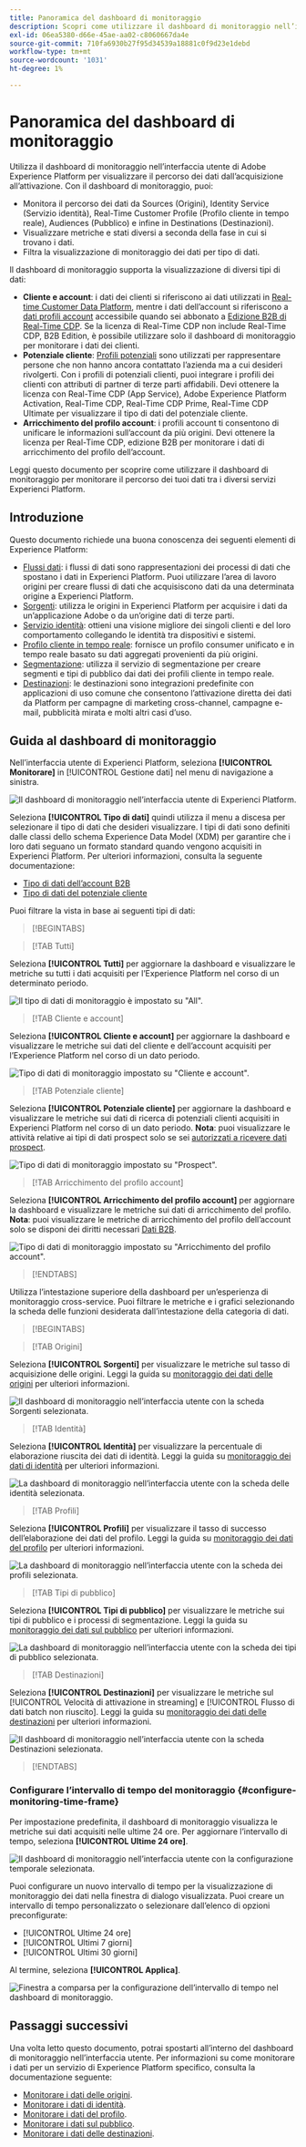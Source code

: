 ```yaml
---
title: Panoramica del dashboard di monitoraggio
description: Scopri come utilizzare il dashboard di monitoraggio nell’interfaccia utente di Adobe Experience Platform
exl-id: 06ea5380-d66e-45ae-aa02-c8060667da4e
source-git-commit: 710fa6930b27f95d34539a18881c0f9d23e1debd
workflow-type: tm+mt
source-wordcount: '1031'
ht-degree: 1%

---
```


# Panoramica del dashboard di monitoraggio

Utilizza il dashboard di monitoraggio nell’interfaccia utente di Adobe Experience Platform per visualizzare il percorso dei dati dall’acquisizione all’attivazione. Con il dashboard di monitoraggio, puoi:

* Monitora il percorso dei dati da Sources (Origini), Identity Service (Servizio identità), Real-Time Customer Profile (Profilo cliente in tempo reale), Audiences (Pubblico) e infine in Destinations (Destinazioni).
* Visualizzare metriche e stati diversi a seconda della fase in cui si trovano i dati.
* Filtra la visualizzazione di monitoraggio dei dati per tipo di dati.

Il dashboard di monitoraggio supporta la visualizzazione di diversi tipi di dati:

* **Cliente e account**: i dati dei clienti si riferiscono ai dati utilizzati in [Real-time Customer Data Platform](../../rtcdp/home.md), mentre i dati dell’account si riferiscono a [dati profili account](../../rtcdp/accounts/account-profile-overview.md) accessibile quando sei abbonato a [Edizione B2B di Real-Time CDP](../../rtcdp/b2b-overview.md). Se la licenza di Real-Time CDP non include Real-Time CDP, B2B Edition, è possibile utilizzare solo il dashboard di monitoraggio per monitorare i dati dei clienti.
* **Potenziale cliente**: [Profili potenziali](../../profile/ui/prospect-profile.md) sono utilizzati per rappresentare persone che non hanno ancora contattato l’azienda ma a cui desideri rivolgerti. Con i profili di potenziali clienti, puoi integrare i profili dei clienti con attributi di partner di terze parti affidabili. Devi ottenere la licenza con Real-Time CDP (App Service), Adobe Experience Platform Activation, Real-Time CDP, Real-Time CDP Prime, Real-Time CDP Ultimate per visualizzare il tipo di dati del potenziale cliente.
* **Arricchimento del profilo account**: i profili account ti consentono di unificare le informazioni sull’account da più origini. Devi ottenere la licenza per Real-Time CDP, edizione B2B per monitorare i dati di arricchimento del profilo dell’account.

Leggi questo documento per scoprire come utilizzare il dashboard di monitoraggio per monitorare il percorso dei tuoi dati tra i diversi servizi Experienci Platform.

## Introduzione

Questo documento richiede una buona conoscenza dei seguenti elementi di Experience Platform:

* [Flussi dati](../home.md): i flussi di dati sono rappresentazioni dei processi di dati che spostano i dati in Experienci Platform. Puoi utilizzare l’area di lavoro origini per creare flussi di dati che acquisiscono dati da una determinata origine a Experienci Platform.
* [Sorgenti](../../sources/home.md): utilizza le origini in Experienci Platform per acquisire i dati da un’applicazione Adobe o da un’origine dati di terze parti.
* [Servizio identità](../../identity-service/home.md): ottieni una visione migliore dei singoli clienti e del loro comportamento collegando le identità tra dispositivi e sistemi.
* [Profilo cliente in tempo reale](../../profile/home.md): fornisce un profilo consumer unificato e in tempo reale basato su dati aggregati provenienti da più origini.
* [Segmentazione](../../segmentation/home.md): utilizza il servizio di segmentazione per creare segmenti e tipi di pubblico dai dati dei profili cliente in tempo reale.
* [Destinazioni](../../destinations/home.md): le destinazioni sono integrazioni predefinite con applicazioni di uso comune che consentono l’attivazione diretta dei dati da Platform per campagne di marketing cross-channel, campagne e-mail, pubblicità mirata e molti altri casi d’uso.

## Guida al dashboard di monitoraggio

Nell’interfaccia utente di Experienci Platform, seleziona **[!UICONTROL Monitorare]** in [!UICONTROL Gestione dati] nel menu di navigazione a sinistra.

![Il dashboard di monitoraggio nell’interfaccia utente di Experienci Platform.](../assets/ui/monitor-overview/monitoring.png)

Seleziona **[!UICONTROL Tipo di dati]** quindi utilizza il menu a discesa per selezionare il tipo di dati che desideri visualizzare. I tipi di dati sono definiti dalle classi dello schema Experience Data Model (XDM) per garantire che i loro dati seguano un formato standard quando vengono acquisiti in Experienci Platform. Per ulteriori informazioni, consulta la seguente documentazione:

* [Tipo di dati dell’account B2B](../../rtcdp/b2b-tutorial.md)
* [Tipo di dati del potenziale cliente](../../rtcdp/partner-data/prospecting.md)

Puoi filtrare la vista in base ai seguenti tipi di dati:

>[!BEGINTABS]

>[!TAB Tutti]

Seleziona **[!UICONTROL Tutti]** per aggiornare la dashboard e visualizzare le metriche su tutti i dati acquisiti per l’Experience Platform nel corso di un determinato periodo.

![Il tipo di dati di monitoraggio è impostato su &quot;All&quot;.](../assets/ui/monitor-overview/all.png)

>[!TAB Cliente e account]

Seleziona **[!UICONTROL Cliente e account]** per aggiornare la dashboard e visualizzare le metriche sui dati del cliente e dell’account acquisiti per l’Experience Platform nel corso di un dato periodo.

![Tipo di dati di monitoraggio impostato su &quot;Cliente e account&quot;.](../assets/ui/monitor-overview/customer-account.png)

>[!TAB Potenziale cliente]

Seleziona **[!UICONTROL Potenziale cliente]** per aggiornare la dashboard e visualizzare le metriche sui dati di ricerca di potenziali clienti acquisiti in Experienci Platform nel corso di un dato periodo. **Nota**: puoi visualizzare le attività relative ai tipi di dati prospect solo se sei [autorizzati a ricevere dati prospect](../../rtcdp/partner-data/prospecting.md).

![Tipo di dati di monitoraggio impostato su &quot;Prospect&quot;.](../assets/ui/monitor-overview/prospect.png)

>[!TAB Arricchimento del profilo account]

Seleziona **[!UICONTROL Arricchimento del profilo account]** per aggiornare la dashboard e visualizzare le metriche sui dati di arricchimento del profilo. **Nota**: puoi visualizzare le metriche di arricchimento del profilo dell’account solo se disponi dei diritti necessari [Dati B2B](../../rtcdp/b2b-tutorial.md).

![Tipo di dati di monitoraggio impostato su &quot;Arricchimento del profilo account&quot;.](../assets/ui/monitor-overview/account-profile-enrichment.png)

>[!ENDTABS]

Utilizza l’intestazione superiore della dashboard per un’esperienza di monitoraggio cross-service. Puoi filtrare le metriche e i grafici selezionando la scheda delle funzioni desiderata dall’intestazione della categoria di dati.

>[!BEGINTABS]

>[!TAB Origini]

Seleziona **[!UICONTROL Sorgenti]** per visualizzare le metriche sul tasso di acquisizione delle origini. Leggi la guida su [monitoraggio dei dati delle origini](monitor-sources.md) per ulteriori informazioni.

![Il dashboard di monitoraggio nell’interfaccia utente con la scheda Sorgenti selezionata.](../assets/ui/monitor-overview/sources.png)

>[!TAB Identità]

Seleziona **[!UICONTROL Identità]** per visualizzare la percentuale di elaborazione riuscita dei dati di identità. Leggi la guida su [monitoraggio dei dati di identità](monitor-identities.md) per ulteriori informazioni.

![La dashboard di monitoraggio nell’interfaccia utente con la scheda delle identità selezionata.](../assets/ui/monitor-overview/identities.png)

>[!TAB Profili]

Seleziona **[!UICONTROL Profili]** per visualizzare il tasso di successo dell’elaborazione dei dati del profilo. Leggi la guida su [monitoraggio dei dati del profilo](monitor-profiles.md) per ulteriori informazioni.

![La dashboard di monitoraggio nell’interfaccia utente con la scheda dei profili selezionata.](../assets/ui/monitor-overview/profiles.png)

>[!TAB Tipi di pubblico]

Seleziona **[!UICONTROL Tipi di pubblico]** per visualizzare le metriche sui tipi di pubblico e i processi di segmentazione. Leggi la guida su [monitoraggio dei dati sul pubblico](monitor-audiences.md) per ulteriori informazioni.

![La dashboard di monitoraggio nell’interfaccia utente con la scheda dei tipi di pubblico selezionata.](../assets/ui/monitor-overview/audiences.png)

>[!TAB Destinazioni]

Seleziona **[!UICONTROL Destinazioni]** per visualizzare le metriche sul [!UICONTROL Velocità di attivazione in streaming] e [!UICONTROL Flusso di dati batch non riuscito]. Leggi la guida su [monitoraggio dei dati delle destinazioni](monitor-destinations.md) per ulteriori informazioni.

![Il dashboard di monitoraggio nell’interfaccia utente con la scheda Destinazioni selezionata.](../assets/ui/monitor-overview/destinations.png)

>[!ENDTABS]

### Configurare l’intervallo di tempo del monitoraggio {#configure-monitoring-time-frame}

Per impostazione predefinita, il dashboard di monitoraggio visualizza le metriche sui dati acquisiti nelle ultime 24 ore. Per aggiornare l’intervallo di tempo, seleziona **[!UICONTROL Ultime 24 ore]**.

![Il dashboard di monitoraggio nell’interfaccia utente con la configurazione temporale selezionata.](../assets/ui/monitor-overview/select-time.png)

Puoi configurare un nuovo intervallo di tempo per la visualizzazione di monitoraggio dei dati nella finestra di dialogo visualizzata. Puoi creare un intervallo di tempo personalizzato o selezionare dall’elenco di opzioni preconfigurate:

* [!UICONTROL Ultime 24 ore]
* [!UICONTROL Ultimi 7 giorni]
* [!UICONTROL Ultimi 30 giorni]

Al termine, seleziona **[!UICONTROL Applica]**.

![Finestra a comparsa per la configurazione dell’intervallo di tempo nel dashboard di monitoraggio.](../assets/ui/monitor-overview/update-time.png)

## Passaggi successivi

Una volta letto questo documento, potrai spostarti all’interno del dashboard di monitoraggio nell’interfaccia utente. Per informazioni su come monitorare i dati per un servizio di Experience Platform specifico, consulta la documentazione seguente:

* [Monitorare i dati delle origini](monitor-sources.md).
* [Monitorare i dati di identità](monitor-identities.md).
* [Monitorare i dati del profilo](monitor-profiles.md).
* [Monitorare i dati sul pubblico](monitor-audiences.md).
* [Monitorare i dati delle destinazioni](monitor-destinations.md).
